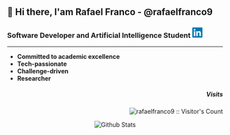#
## 👋 Hi there, I'am Rafael Franco - @rafaelfranco9 
### Software Developer and Artificial Intelligence Student <a href="https://www.linkedin.com/in/rafael-franco-0909/"><img src="https://github.com/devicons/devicon/blob/master/icons/linkedin/linkedin-original.svg" alt="Linkedin" width="25" height="25"></img></a>
---
 * **Committed to academic excellence**
 * **Tech-passionate**
 * **Challenge-driven**
 * **Researcher**

<h5 align="right">Visits</h4>
<p align="right">
  <img src="https://profile-counter.glitch.me/{rafaelfranco9}/count.svg" alt="rafaelfranco9 :: Visitor's Count" />
</p>

<p align="center">
  <img src="https://raw.githubusercontent.com/bornmay/bornmay/Update/svg/Bottom.svg" alt="Github Stats" />
</p>
